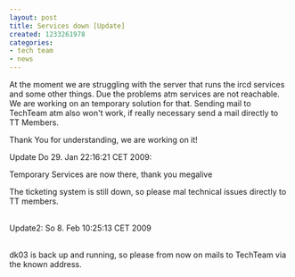 ```yaml
---
layout: post
title: Services down [Update]
created: 1233261978
categories:
- tech team
- news
---
```

<p>At the moment we are struggling with the server that runs the ircd services and some other things. Due the problems atm services are not reachable. We are working on an temporary solution for that. Sending mail to TechTeam atm also won't work, if really necessary send a mail directly to TT Members.</p>
<p>Thank You for understanding, we are working on it!</p>
<p>Update Do 29. Jan 22:16:21 CET 2009:</p>
<p>Temporary Services are now there, thank you megalive</p>
<p>The ticketing system is still down, so please mal technical issues directly to TT members.<br />
&nbsp;</p>
<p>Update2: So 8. Feb 10:25:13 CET 2009<br />
&nbsp;</p>
<p>dk03 is back up and running, so please from now on mails to TechTeam via the known address.</p>
